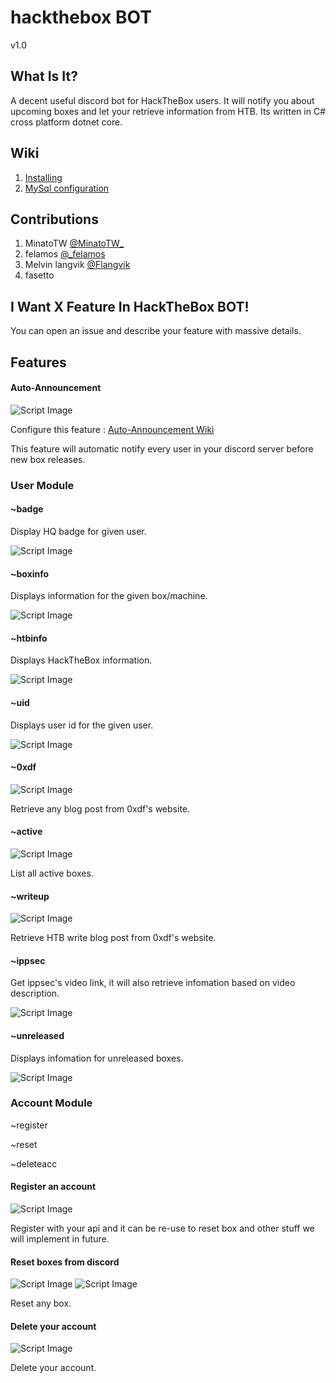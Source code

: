 # hackthebox BOT
v1.0

## What Is It?
A decent useful discord bot for HackTheBox users. It will notify you about upcoming boxes and let your retrieve information from HTB. Its written in C# cross platform dotnet core.

## Wiki

1. [Installing](https://github.com/felamos/hackthebox-bot/wiki/Installing)
2. [MySql configuration](https://github.com/felamos/hackthebox-bot/wiki/MYSQL-configuration)

## Contributions
1. MinatoTW [@MinatoTW_](https://twitter.com/MinatoTW_)
2. felamos [@_felamos](https://twitter.com/_felamos)
3. Melvin langvik [@Flangvik](https://twitter.com/Flangvik)
4. fasetto

## I Want X Feature In HackTheBox BOT!
You can open an issue and describe your feature with massive details.

## Features

#### Auto-Announcement

![Script Image](https://i.imgur.com/u7fSM6E.png)

Configure this feature : [Auto-Announcement Wiki](https://github.com/felamos/hackthebox-bot/wiki/Auto-Announcement)

This feature will automatic notify every user in your discord server before new box releases.

### User Module

#### ~badge

Display HQ badge for given user.

![Script Image](https://i.imgur.com/RUkAP1W.png)

#### ~boxinfo 

Displays information for the given box/machine.

![Script Image](https://i.imgur.com/bKBUr06.png)

#### ~htbinfo

Displays HackTheBox information.

![Script Image](https://i.imgur.com/e3MvXQX.png)

#### ~uid

Displays user id for the given user.

![Script Image](https://i.imgur.com/8IK794j.png)

#### ~0xdf

![Script Image](https://i.imgur.com/UJaHFQ7.png)

Retrieve any blog post from 0xdf's website.

#### ~active

![Script Image](https://i.imgur.com/HlUD3aa.png)

List all active boxes.

#### ~writeup

![Script Image](https://i.imgur.com/wdkaFKm.png)

Retrieve HTB write blog post from 0xdf's website.

#### ~ippsec

Get ippsec's video link, it will also retrieve infomation based on video description.

![Script Image](https://i.imgur.com/8MZGLAI.png)

#### ~unreleased

Displays infomation for unreleased boxes.

![Script Image](https://i.imgur.com/YSv3nTW.png)

### Account Module

~register

~reset

~deleteacc

#### Register an account

![Script Image](https://i.imgur.com/WjSrb9e.png)

Register with your api and it can be re-use to reset box and other stuff we will implement in future.

#### Reset boxes from discord

![Script Image](https://i.imgur.com/lAVEzUE.png)
![Script Image](https://i.imgur.com/9CdutWC.png)

Reset any box.

#### Delete your account

![Script Image](https://i.imgur.com/LezLBoN.png)

Delete your account.
